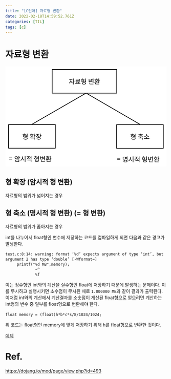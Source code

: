 ```yaml
---
title: "[C언어] 자료형 변환"
date: 2022-02-18T14:59:52.761Z
categories: [TIL]
tags: [c]
---
```


# 자료형 변환
![type-casting](/assets/img/til/type-casting.svg)
## 형 확장 (암시적 형 변환)
자료형의 범위가 넓어지는 경우

## 형 축소 (명시적 형 변환) (= 형 변환)
자료형의 범위가 좁아지는 경우

int를 나누어서 float형인 변수에 저장하는 코드를 컴파일하게 되면 다음과 같은 경고가 발생한다.
```shell
test.c:8:14: warning: format ‘%d’ expects argument of type ‘int’, but argument 2 has type ‘double’ [-Wformat=]
     printf("%d MB",memory);
             ~^
             %f
```
이는 정수형인 int와의 계산을 실수형인 float에 저장하기 때문에 발생하는 문제이다. 이를 무시하고 실행시키면 소수점이 무시된 채로 `1.000000 MB`과 같이 결과가 출력된다.  
이처럼 int와의 계산에서 계산결과를 소숫점이 계산된 float형으로 얻으려면 계산하는 int형의 변수 중 일부를 float형으로 변환해야 한다.

`float memory = (float)h*b*c*s/8/1024/1024;` 

위 코드는 float형인 memory에 맞게 저장하기 위해 h를 float형으로 변환한 것이다.

[예제](https://codeup.kr/problem.php?id=1085)

# Ref.
<https://dojang.io/mod/page/view.php?id=493>